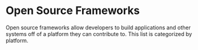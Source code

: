 # Open Source Frameworks
Open source frameworks allow developers to build applications and other systems off of a platform they can contribute to. This list is categorized by platform.
